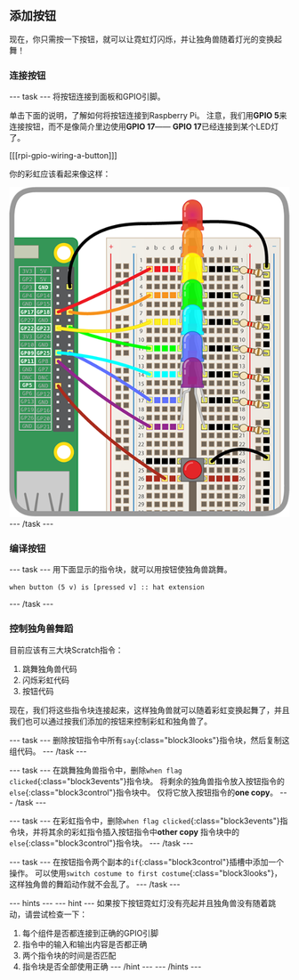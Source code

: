 ## 添加按钮

现在，你只需按一下按钮，就可以让霓虹灯闪烁，并让独角兽随着灯光的变换起舞！

### 连接按钮

\--- task \--- 将按钮连接到面板和GPIO引脚。

单击下面的说明，了解如何将按钮连接到Raspberry Pi。 注意，我们用**GPIO 5**来连接按钮，而不是像简介里边使用**GPIO 17**—— **GPIO 17**已经连接到某个LED灯了。

[[[rpi-gpio-wiring-a-button]]]

你的彩虹应该看起来像这样：

![彩虹按钮](images/rainbowbutton.png) \--- /task \---

### 编译按钮

\--- task \--- 用下面显示的指令块，就可以用按钮使独角兽跳舞。

```blocks3
when button (5 v) is [pressed v] :: hat extension
```

\--- /task \---

### 控制独角兽舞蹈

目前应该有三大块Scratch指令：

1. 跳舞独角兽代码
2. 闪烁彩虹代码
3. 按钮代码

现在，我们将这些指令块连接起来，这样独角兽就可以随着彩虹变换起舞了，并且我们也可以通过按我们添加的按钮来控制彩虹和独角兽了。

\--- task \--- 删除按钮指令中所有`say`{:class="block3looks"}指令块，然后复制这组代码。 \--- /task \---

\--- task \--- 在跳舞独角兽指令中，删除`when flag clicked`{:class="block3events"}指令块。 将剩余的独角兽指令放入按钮指令的`else`{:class="block3control"}指令块中。 仅将它放入按钮指令的**one copy**。 \--- /task \---

\--- task \--- 在彩虹指令中，删除`when flag clicked`{:class="block3events"}指令块，并将其余的彩虹指令插入按钮指令中**other copy** 指令块中的`else`{:class="block3control"}指令块。 \--- /task \---

\--- task \--- 在按钮指令两个副本的`if`{:class="block3control"}插槽中添加一个操作。 可以使用`switch costume to first costume`{:class="block3looks"}，这样独角兽的舞蹈动作就不会乱了。 \--- /task \---

\--- hints \--- \--- hint \--- 如果按下按钮霓虹灯没有亮起并且独角兽没有随着跳动，请尝试检查一下：

1. 每个组件是否都连接到正确的GPIO引脚
2. 指令中的输入和输出内容是否都正确
3. 两个指令块的时间是否匹配
4. 指令块是否全部使用正确 \--- /hint \--- \--- /hints \---